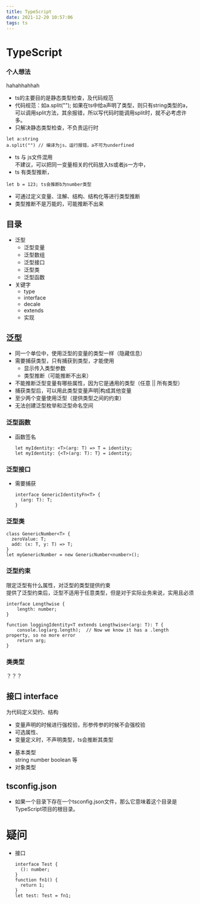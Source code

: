 ```yaml
---
title: TypeScript
date: 2021-12-20 10:57:06
tags: ts
---
```


# TypeScript

### 个人想法
hahahhahhah  
+ ts的主要目的是静态类型检查，及代码规范
+ 代码规范：如a.split(""); 如果在ts中给a声明了类型，则只有string类型的a，可以调用split方法，其余报错，所以写代码时能调用split时，就不必考虑许多。
+ 只解决静态类型检查，不负责运行时
```
let a:string
a.split("") // 编译为js，运行报错，a不可为underfined
```

+ ts 与 js文件混用   
不建议，可以把同一变量相关的代码放入ts或者js一方中，
+ ts 有类型推断，
```
let b = 123; ts会推断b为number类型
```
  - 可通过定义变量、注解、结构、结构化等进行类型推断
  - 类型推断不是万能的，可能推断不出来

## 目录
+ 泛型
  + 泛型变量
  + 泛型数组
  + 泛型接口
  + 泛型类
  + 泛型函数
+ 关键字
  - type
  - interface
  - decale
  - extends
  - 实现

## 泛型

+ 同一个单位中，使用泛型的变量的类型一样（隐藏信息）
+ 需要捕获类型，只有捕获到类型，才能使用
  - 显示传入类型参数
  - 类型推断（可能推断不出来）
+ 不能推断泛型变量有哪些属性，因为它是通用的类型（任意 || 所有类型）
+ 捕获类型后，可以用此类型变量声明|构成其他变量
+ 至少两个变量使用泛型（提供类型之间的约束）
+ 无法创建泛型枚举和泛型命名空间

###  泛型函数
+ 函数签名
  ```
  let myIdentity: <T>(arg: T) => T = identity;
  let myIdentity: {<T>(arg: T): T} = identity;
  ```

### 泛型接口
+ 需要捕获
  ```
  interface GenericIdentityFn<T> {
    (arg: T): T;
  }
  ```

### 泛型类
  ```
  class GenericNumber<T> {
    zeroValue: T;
    add: (x: T, y: T) => T;
  }
  let myGenericNumber = new GenericNumber<number>();
  ```

### 泛型约束
限定泛型有什么属性，对泛型的类型提供约束  
提供了泛型约束后，泛型不适用于任意类型，但是对于实际业务来说，实用且必须
  
  ```
  interface Lengthwise {
      length: number;
  }

  function loggingIdentity<T extends Lengthwise>(arg: T): T {
      console.log(arg.length);  // Now we know it has a .length property, so no more error
      return arg;
  }
  ```


### 类类型
？？？





## 接口 interface
为代码定义契约、结构
+ 变量声明的时候进行强校验，形参传参的时候不会强校验
+ 可选属性、
+ 变量定义时，不声明类型，ts会推断其类型
 - 基本类型  
   string number boolean 等
 - 对象类型
   




## tsconfig.json
+ 如果一个目录下存在一个tsconfig.json文件，那么它意味着这个目录是TypeScript项目的根目录。

# 疑问
+ 接口
  ```
  interface Test {
    (): number;
  }
  function fn1() {
    return 1;
  }
  let test: Test = fn1;
  ```